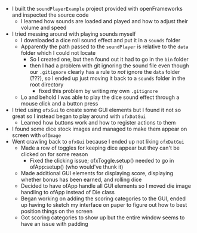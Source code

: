 * I built the `soundPlayerExample` project provided with openFrameworks and inspected the source code
    * I learned how sounds are loaded and played and how to adjust their volume and speed
* I tried messing around with playing sounds myself
    * I downloaded a dice roll sound effect and put it in a `sounds` folder
    * Apparently the path passed to the `soundPlayer` is relative to the `data` folder which I could not locate
        * So I created one, but then found out it had to go in the `bin` folder
        * then I had a problem with git ignoring the sound file even though our `.gitignore` clearly has a rule to _not_ ignore the `data` folder (???), so I ended up just moving it back to a `sounds` folder in the root directory
            * fixed this problem by writing my own `.gitignore`
    * Lo and behold I was able to play the dice sound effect through a mouse click and a button press
* I tried using `ofxGui` to create some GUI elements but I found it not so great so I instead began to play around with `ofxDatGui`
    * Learned how buttons work and how to register actions to them
* I found some dice stock images and managed to make them appear on screen with `ofImage`
* Went crawling back to `ofxGui` because I ended up not liking `ofxDatGui`
    * Made a row of toggles for keeping dice appear but they can't be clicked on for some reason
        * Fixed the clicking issue; ofxToggle.setup() needed to go in ofApp:setup() (who would've thunk it)
    * Made additional GUI elements for displaying score, displaying whether bonus has been earned, and rolling dice
    * Decided to have ofApp handle all GUI elements so I moved die image handling to ofApp instead of Die class
    * Began working on adding the scoring categories to the GUI, ended up having to sketch my interface on paper to figure out how to best position things on the screen
    * Got scoring categories to show up but the entire window seems to have an issue with padding

